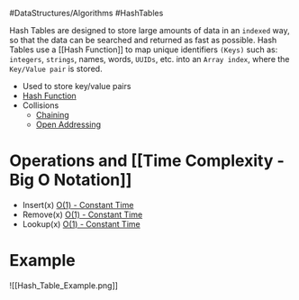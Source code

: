 #DataStructures/Algorithms #HashTables

Hash Tables are designed to store large amounts of data in an `indexed` way, so that the data can be searched and returned as fast as possible. Hash Tables use a [[Hash Function]] to map unique identifiers `(Keys)` such as: `integers`, `strings`, names, words, `UUIDs`, etc. into an `Array index`, where the `Key/Value pair` is stored. 

- Used to store key/value pairs
- [Hash Function](Hash%20Function.md)
- Collisions
	- [Chaining](Chaining.md)
	- [Open Addressing](Open%20Addressing.md)

# Operations and [[Time Complexity - Big O Notation]]

- Insert(x) [O(1) - Constant Time](Time%20Complexity%20-%20Big%20O%20Notation.md#O%201%20-%20Constant%20Time)
- Remove(x) [O(1) - Constant Time](Time%20Complexity%20-%20Big%20O%20Notation.md#O%201%20-%20Constant%20Time)
- Lookup(x) [O(1) - Constant Time](Time%20Complexity%20-%20Big%20O%20Notation.md#O%201%20-%20Constant%20Time)

# Example
![[Hash_Table_Example.png]]